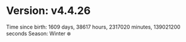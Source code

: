 # Version: v4.4.26
Time since birth: 1609 days, 38617 hours, 2317020 minutes, 139021200 seconds
Season: Winter ❄️

